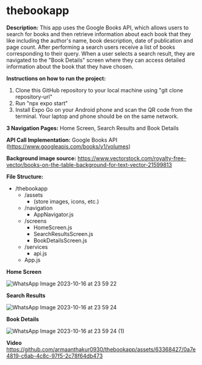 # thebookapp
**Description:** This app uses the Google Books API, which allows users to search for books and then retrieve information about each book that they like including the author's name, book description, date of publication and page count. After performing a search users receive a list of books corresponding to their query. When a user selects a search result, they are navigated to the "Book Details" screen where they can access detailed information about the book that they have chosen. 

**Instructions on how to run the project:**
1. Clone this GitHub repository to your local machine using "git clone repository-url"
2. Run "npx expo start"
3. Install Expo Go on your Android phone and scan the QR code from the terminal. Your laptop and phone should be on the same network.

**3 Navigation Pages:** Home Screen, Search Results and Book Details

**API Call Implementation:** Google Books API (https://www.googleapis.com/books/v1/volumes)

**Background image source:** https://www.vectorstock.com/royalty-free-vector/books-on-the-table-background-for-text-vector-21599813

**File Structure:**
- /thebookapp
  - /assets
    - (store images, icons, etc.)
  - /navigation
    - AppNavigator.js
  - /screens
    - HomeScreen.js
    - SearchResultsScreen.js
    - BookDetailsScreen.js
  - /services
    - api.js
  - App.js

**Home Screen**

![WhatsApp Image 2023-10-16 at 23 59 22](https://github.com/armaanthakur0930/thebookapp/assets/63368427/9d4d816f-82f6-423a-9742-ef71ecadb4df)

**Search Results**

![WhatsApp Image 2023-10-16 at 23 59 24](https://github.com/armaanthakur0930/thebookapp/assets/63368427/dceff2a6-6cfe-41ea-bf71-0350065f3756)

**Book Details**

![WhatsApp Image 2023-10-16 at 23 59 24 (1)](https://github.com/armaanthakur0930/thebookapp/assets/63368427/66849567-8684-4bc0-bff1-475d43131393)

**Video**
https://github.com/armaanthakur0930/thebookapp/assets/63368427/0a7e4819-c6ab-4c8c-97f5-2c78f64db473

